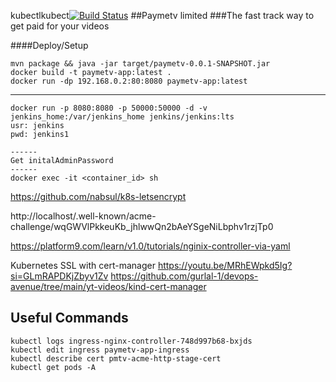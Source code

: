 kubectlkubect[![Build Status](http://www.paymetv.co.uk:8080/buildStatus/icon?job=paymetv-pipeline)](http://www.paymetv.co.uk:8080/job/paymetv-pipeline/)
##Paymetv limited
###The fast track way to get paid for your videos


####Deploy/Setup
````
mvn package && java -jar target/paymetv-0.0.1-SNAPSHOT.jar
docker build -t paymetv-app:latest .
docker run -dp 192.168.0.2:80:8080 paymetv-app:latest
````
----
````
docker run -p 8080:8080 -p 50000:50000 -d -v jenkins_home:/var/jenkins_home jenkins/jenkins:lts
usr: jenkins
pwd: jenkins1

------
Get initalAdminPassword
------
docker exec -it <container_id> sh
````


https://github.com/nabsul/k8s-letsencrypt

http://localhost/.well-known/acme-challenge/wqGWVlPkkeuKb_jhlwwQn2bAeYSgeNiLbphv1rzjTp0

https://platform9.com/learn/v1.0/tutorials/nginix-controller-via-yaml

Kubernetes SSL with cert-manager
https://youtu.be/MRhEWpkd5Ig?si=GLmRAPDKjZbyv1Zv
https://github.com/gurlal-1/devops-avenue/tree/main/yt-videos/kind-cert-manager

## Useful Commands
```commandline
kubectl logs ingress-nginx-controller-748d997b68-bxjds
kubectl edit ingress paymetv-app-ingress
kubectl describe cert pmtv-acme-http-stage-cert 
kubectl get pods -A
```